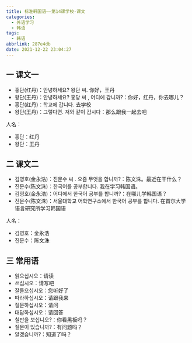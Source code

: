```yaml
---
title: 标准韩国语——第14课学校-课文
categories:
  - 外语学习
  - 韩语
tags:
  - 韩语
abbrlink: 287e4db
date: 2021-12-22 23:04:27
---
```

## 一 课文一

* 홍단(红丹)：안녕하세요? 왕단 씨. 你好，王丹
* 왕단(王丹)：안녕하세요? 홍당 씨 , 어디에 갑니까?：你好，红丹，你去哪儿？
* 홍단(红丹)：학교에 갑니다.  去学校
* 왕단(王丹)：그렇다면. 저와 같이 갑시다：那么跟我一起去吧

<!--more-->

人名：

* 홍단：红丹
* 왕단：王丹

## 二 课文二

* 김영호(金永浩)：진문수 씨 . 요즘  무엇을  합니까?：陈文洙。最近在干什么？
* 진문수(陈文洙)：한국어를 공부합니다. 我在学习韩国语。
* 김영호(金永浩)：어디에서  한국어  공부를  합니까?：在哪儿学韩国语？
* 진문수(陈文洙)：서울대학교  어학연구소에서  한국어 공부를 합니다. 在首尔大学语言研究所学习韩国语

人名：

* 김영호：金永浩
* 진문수：陈文洙

## 三 常用语

* 읽으십시오：请读
* 쓰십시오：请写吧
* 잘들으십시오：您听好了
* 따라하십시오：请跟我来
* 질문하십시오：请问
* 대답하십시오：请回答
* 칠판을 보십니오?：你看黑板吗？
* 질문이 있습니까?：有问题吗？
* 알겠습니까?：知道了吗？